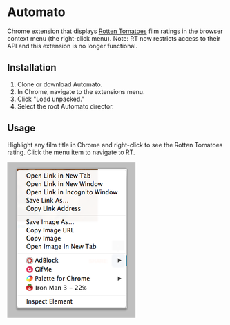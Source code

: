 # Automato

Chrome extension that displays [Rotten Tomatoes](https://www.rottentomatoes.com/) film ratings in the browser context menu (the right-click menu).
Note: RT now restricts access to their API and this extension is no longer functional.

## Installation
1. Clone or download Automato.
2. In Chrome, navigate to the extensions menu.
3. Click "Load unpacked."
4. Select the root Automato director.

## Usage
Highlight any film title in Chrome and right-click to see the Rotten Tomatoes rating. Click the menu item to navigate to RT.

![automato](demo.png)

